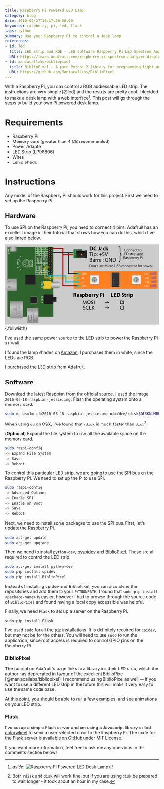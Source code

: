 ```yaml
---
title: Raspberry Pi Powered LED Lamp
category: blog
date: 2016-03-27T19:17:58-06:00
keywords: raspberry, pi, led, flask
tags: python
summary: Use your Raspberry Pi to control a desk lamp
references:
- id: led
  title: LED strip and RGB - LED software Raspberry Pi LED Spectrum Analyzer - Adafruit Learning System
  URL: https://learn.adafruit.com/raspberry-pi-spectrum-analyzer-display-on-rgb-led-strip/led-strip-and-rgb-led-software
- id: maniacallabs/bibliopixel
  title: BiblioPixel - A pure Python 2 library for programming light animation
  URL: https://github.com/ManiacalLabs/BiblioPixel
---
```


With a Raspberry Pi, you can control a RGB addressable LED strip.
The instructions are very simple [@led] and the results are pretty cool.
I decided to make a desk lamp with a web interface[^1].
This post will go through the steps to build your own Pi powered desk lamp.

[^1]: _aside_: ![Raspberry Pi Powered LED Desk Lamp](images/raspberrypilamp.gif)

# Requirements

* Raspberry Pi
* Memory card (greater than 4 GB recommended)
* Power Adapter
* LED Strip (LPD8806)
* Wires
* Lamp shade

# Instructions

Any model of the Raspberry Pi should work for this project.
First we need to set up the Raspberry Pi.

## Hardware

To use SPI on the Raspberry Pi, you need to connect 4 pins.
Adafruit has an excellent image in their tutorial that shows how you can do this, which I've also linked below.

![Wiring Diagram](images/raspberry_pi_diagram.png){.fullwidth}

I've used the same power source to the LED strip to power the Raspberry Pi as well.

I found the lamp shades on [Amazon](https://www.amazon.com/s/field-keywords=puzzle+lamp).
I purchased them in white, since the LEDs are RGB.

I purchased the LED strip from Adafruit.

## Software

Download the latest Raspbian from the [official source](https://www.raspberrypi.org/downloads/raspbian/).
I used the image `2016-03-18-raspbian-jessie.img`.
Flash the operating system onto a memory card.

```bash
sudo dd bs=1m if=2016-03-18-raspbian-jessie.img of=/dev/rdisk$DISKNUMBER
```

When using `dd` on OSX, I've found that `rdisk` is much faster than `disk`[^2].

[^2]: Both `rdisk` and `disk` will work fine, but if you are using `disk` be prepared to wait longer - it took about an hour in my case.

(**Optional**) Expand the file system to use all the available space on the memory card.

```bash
sudo raspi-config
-> Expand File System
-> Save
-> Reboot
```

To control this particular LED strip, we are going to use the SPI bus on the Raspberry Pi.
We need to set up the Pi to use SPI.

```bash
sudo raspi-config
-> Advanced Options
-> Enable SPI
-> Enable on Boot
-> Save
-> Reboot
```

Next, we need to install some packages to use the SPI bus.
First, let's update the Raspberry Pi.

```bash
sudo apt-get update
sudo apt-get upgrade
```

Then we need to install `python-dev`, [pyspidev]( https://github.com/doceme/py-spidev ) and [BiblioPixel](https://github.com/ManiacalLabs/BiblioPixel).
These are all required to control the LED strip.

```bash
sudo apt-get install python-dev
sudo pip install spidev
sudo pip install BiblioPixel
```

Instead of installing spidev and BiblioPixel, you can also clone the repositories and add them to your `PYTHONPATH`.
I found that `sudo pip install <package-name>` is easier, however I had to browse through the source code of `BiblioPixel` and found having a local copy accessible was helpful.

Finally, we need `Flask` to set up a server on the Raspberry Pi.

```
sudo pip install Flask
```

I've used `sudo` for all the `pip` installations.
It is definitely required for `spidev`, but may not be for the others.
You will need to use `sudo` to run the application, since root access is required to control GPIO pins on the Raspberry Pi.

### BiblioPixel

The tutorial on Adafruit's page links to a library for their LED strip, which the author has deprecated in favour of the excellent BiblioPixel [@maniacallabs/bibliopixel].
I recommend using BiblioPixel as well — if you want to use a different LED strip in the future this will make it very easy to use the same code base.

At this point, you should be able to run a few examples, and see animations on your LED strip.

### Flask

I've set up a simple Flask server and am using a Javascript library called [colorwheel](https://jweir.github.io/colorwheel/) to send a user selected color to the Raspberry Pi.
The code for the Flask server is available on [GitHub](https://github.com/kdheepak/arp) under MIT License.

If you want more information, feel free to ask me any questions in the comments section below!
